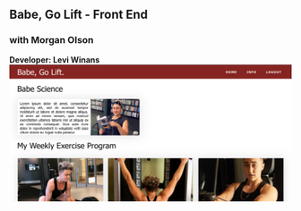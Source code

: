 ## Babe, Go Lift - Front End
### with Morgan Olson
**Developer: Levi Winans**
<img src="./public/readme.png"/>
